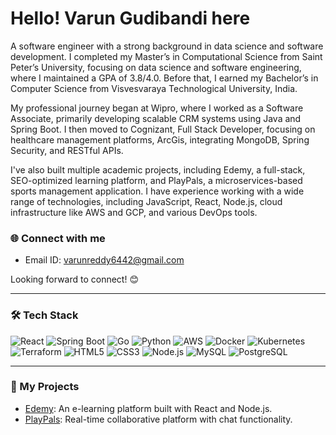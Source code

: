# Hello! Varun Gudibandi here

A software engineer with a strong background in data science and software development. I completed my Master’s in Computational Science from Saint Peter’s University, focusing on data science and software engineering, where I maintained a GPA of 3.8/4.0. Before that, I earned my Bachelor’s in Computer Science from Visvesvaraya Technological University, India.

My professional journey began at Wipro, where I worked as a Software Associate, primarily developing scalable CRM systems using Java and Spring Boot. I then moved to Cognizant,  Full Stack Developer, focusing on healthcare management platforms, ArcGis, integrating MongoDB, Spring Security, and RESTful APIs.

I've also built multiple academic projects, including Edemy, a full-stack, SEO-optimized learning platform, and PlayPals, a microservices-based sports management application. I have experience working with a wide range of technologies, including JavaScript, React, Node.js, cloud infrastructure like AWS and GCP, and various DevOps tools.



### 🌐 Connect with me
- Email ID: [varunreddy6442@gmail.com](mailto:varungudibandi@gmail.com)

Looking forward to connect! 😊

---

### 🛠️ Tech Stack
![React](https://img.shields.io/badge/-React-61DAFB?style=for-the-badge&logo=react&logoColor=white)
![Spring Boot](https://img.shields.io/badge/-Spring_Boot-6DB33F?style=for-the-badge&logo=spring&logoColor=white)
![Go](https://img.shields.io/badge/-Go-00ADD8?style=for-the-badge&logo=go&logoColor=white)
![Python](https://img.shields.io/badge/-Python-3776AB?style=for-the-badge&logo=python&logoColor=white)
![AWS](https://img.shields.io/badge/-AWS-232F3E?style=for-the-badge&logo=amazon-aws&logoColor=white)
![Docker](https://img.shields.io/badge/-Docker-2496ED?style=for-the-badge&logo=docker&logoColor=white)
![Kubernetes](https://img.shields.io/badge/-Kubernetes-326CE5?style=for-the-badge&logo=kubernetes&logoColor=white)
![Terraform](https://img.shields.io/badge/-Terraform-7B42BC?style=for-the-badge&logo=terraform&logoColor=white)
![HTML5](https://img.shields.io/badge/-HTML5-E34F26?style=for-the-badge&logo=html5&logoColor=white)
![CSS3](https://img.shields.io/badge/-CSS3-1572B6?style=for-the-badge&logo=css3&logoColor=white)
![Node.js](https://img.shields.io/badge/-Node.js-339933?style=for-the-badge&logo=node.js&logoColor=white)
![MySQL](https://img.shields.io/badge/-MySQL-4479A1?style=for-the-badge&logo=mysql&logoColor=white)
![PostgreSQL](https://img.shields.io/badge/-PostgreSQL-336791?style=for-the-badge&logo=postgresql&logoColor=white)

---

### 🚀 My Projects
- [Edemy](https://github.com/varun6442/Edemy): An e-learning platform built with React and Node.js.
- [PlayPals](https://github.com/varun6442/PlayPals): Real-time collaborative platform with chat functionality.
  

